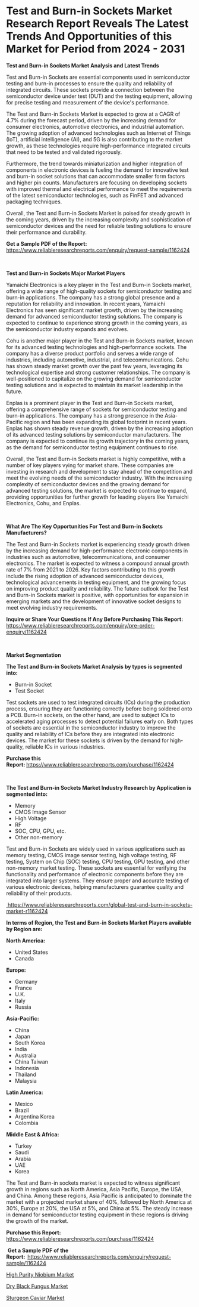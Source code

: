 <p><h1>Test and Burn-in Sockets Market Research Report Reveals The Latest Trends And Opportunities of this Market for Period from 2024 - 2031</h1></p><p><strong>Test and Burn-in Sockets Market Analysis and Latest Trends</strong></p>
<p><p>Test and Burn-in Sockets are essential components used in semiconductor testing and burn-in processes to ensure the quality and reliability of integrated circuits. These sockets provide a connection between the semiconductor device under test (DUT) and the testing equipment, allowing for precise testing and measurement of the device's performance.</p><p>The Test and Burn-in Sockets Market is expected to grow at a CAGR of 4.7% during the forecast period, driven by the increasing demand for consumer electronics, automotive electronics, and industrial automation. The growing adoption of advanced technologies such as Internet of Things (IoT), artificial intelligence (AI), and 5G is also contributing to the market growth, as these technologies require high-performance integrated circuits that need to be tested and validated rigorously.</p><p>Furthermore, the trend towards miniaturization and higher integration of components in electronic devices is fueling the demand for innovative test and burn-in socket solutions that can accommodate smaller form factors and higher pin counts. Manufacturers are focusing on developing sockets with improved thermal and electrical performance to meet the requirements of the latest semiconductor technologies, such as FinFET and advanced packaging techniques.</p><p>Overall, the Test and Burn-in Sockets Market is poised for steady growth in the coming years, driven by the increasing complexity and sophistication of semiconductor devices and the need for reliable testing solutions to ensure their performance and durability.</p></p>
<p><strong>Get a Sample PDF of the Report:&nbsp;</strong> <a href="https://www.reliableresearchreports.com/enquiry/request-sample/1162424">https://www.reliableresearchreports.com/enquiry/request-sample/1162424</a></p>
<p>&nbsp;</p>
<p><strong>Test and Burn-in Sockets Major Market Players</strong></p>
<p><p>Yamaichi Electronics is a key player in the Test and Burn-in Sockets market, offering a wide range of high-quality sockets for semiconductor testing and burn-in applications. The company has a strong global presence and a reputation for reliability and innovation. In recent years, Yamaichi Electronics has seen significant market growth, driven by the increasing demand for advanced semiconductor testing solutions. The company is expected to continue to experience strong growth in the coming years, as the semiconductor industry expands and evolves.</p><p>Cohu is another major player in the Test and Burn-in Sockets market, known for its advanced testing technologies and high-performance sockets. The company has a diverse product portfolio and serves a wide range of industries, including automotive, industrial, and telecommunications. Cohu has shown steady market growth over the past few years, leveraging its technological expertise and strong customer relationships. The company is well-positioned to capitalize on the growing demand for semiconductor testing solutions and is expected to maintain its market leadership in the future.</p><p>Enplas is a prominent player in the Test and Burn-in Sockets market, offering a comprehensive range of sockets for semiconductor testing and burn-in applications. The company has a strong presence in the Asia-Pacific region and has been expanding its global footprint in recent years. Enplas has shown steady revenue growth, driven by the increasing adoption of its advanced testing solutions by semiconductor manufacturers. The company is expected to continue its growth trajectory in the coming years, as the demand for semiconductor testing equipment continues to rise.</p><p>Overall, the Test and Burn-in Sockets market is highly competitive, with a number of key players vying for market share. These companies are investing in research and development to stay ahead of the competition and meet the evolving needs of the semiconductor industry. With the increasing complexity of semiconductor devices and the growing demand for advanced testing solutions, the market is expected to continue to expand, providing opportunities for further growth for leading players like Yamaichi Electronics, Cohu, and Enplas.</p></p>
<p>&nbsp;</p>
<p><strong>What Are The Key Opportunities For Test and Burn-in Sockets Manufacturers?</strong></p>
<p><p>The Test and Burn-in Sockets market is experiencing steady growth driven by the increasing demand for high-performance electronic components in industries such as automotive, telecommunications, and consumer electronics. The market is expected to witness a compound annual growth rate of 7% from 2021 to 2026. Key factors contributing to this growth include the rising adoption of advanced semiconductor devices, technological advancements in testing equipment, and the growing focus on improving product quality and reliability. The future outlook for the Test and Burn-in Sockets market is positive, with opportunities for expansion in emerging markets and the development of innovative socket designs to meet evolving industry requirements.</p></p>
<p><strong>Inquire or Share Your Questions If Any Before Purchasing This Report:</strong> <a href="https://www.reliableresearchreports.com/enquiry/pre-order-enquiry/1162424">https://www.reliableresearchreports.com/enquiry/pre-order-enquiry/1162424</a></p>
<p>&nbsp;</p>
<p><strong>Market Segmentation</strong></p>
<p><strong>The Test and Burn-in Sockets Market Analysis by types is segmented into:</strong></p>
<p><ul><li>Burn-in Socket</li><li>Test Socket</li></ul></p>
<p><p>Test sockets are used to test integrated circuits (ICs) during the production process, ensuring they are functioning correctly before being soldered onto a PCB. Burn-in sockets, on the other hand, are used to subject ICs to accelerated aging processes to detect potential failures early on. Both types of sockets are essential in the semiconductor industry to improve the quality and reliability of ICs before they are integrated into electronic devices. The market for these sockets is driven by the demand for high-quality, reliable ICs in various industries.</p></p>
<p><strong>Purchase this Report:&nbsp;</strong><a href="https://www.reliableresearchreports.com/purchase/1162424">https://www.reliableresearchreports.com/purchase/1162424</a></p>
<p>&nbsp;</p>
<p><strong>The Test and Burn-in Sockets Market Industry Research by Application is segmented into:</strong></p>
<p><ul><li>Memory</li><li>CMOS Image Sensor</li><li>High Voltage</li><li>RF</li><li>SOC, CPU, GPU, etc.</li><li>Other non-memory</li></ul></p>
<p><p>Test and Burn-in Sockets are widely used in various applications such as memory testing, CMOS image sensor testing, high voltage testing, RF testing, System on Chip (SOC) testing, CPU testing, GPU testing, and other non-memory market testing. These sockets are essential for verifying the functionality and performance of electronic components before they are integrated into larger systems. They ensure proper and accurate testing of various electronic devices, helping manufacturers guarantee quality and reliability of their products.</p></p>
<p><a href="https://www.reliableresearchreports.com/global-test-and-burn-in-sockets-market-r1162424">&nbsp;https://www.reliableresearchreports.com/global-test-and-burn-in-sockets-market-r1162424</a></p>
<p><strong>In terms of Region, the Test and Burn-in Sockets Market Players available by Region are:</strong></p>
<p>
    <p> <strong> North America: </strong>
        <ul>
            <li>United States</li>
            <li>Canada</li>
        </ul>
        </p> 
    <p> <strong> Europe: </strong>
        <ul>
            <li>Germany</li>
            <li>France</li>
            <li>U.K.</li>
            <li>Italy</li>
            <li>Russia</li>
        </ul>
        </p> 
    <p> <strong> Asia-Pacific: </strong>
        <ul>
            <li>China</li>
            <li>Japan</li>
            <li>South Korea</li>
            <li>India</li>
            <li>Australia</li>
            <li>China Taiwan</li>
            <li>Indonesia</li>
            <li>Thailand</li>
            <li>Malaysia</li>
        </ul>
        </p> 
    <p> <strong> Latin America: </strong>
        <ul>
            <li>Mexico</li>
            <li>Brazil</li>
            <li>Argentina Korea</li>
            <li>Colombia</li>
        </ul>
        </p> 
    <p> <strong> Middle East & Africa: </strong>
        <ul>
            <li>Turkey</li>
            <li>Saudi</li>
            <li>Arabia</li>
            <li>UAE</li>
            <li>Korea</li>
        </ul>
    </p>
    </p>
<p><p>The Test and Burn-in sockets market is expected to witness significant growth in regions such as North America, Asia Pacific, Europe, the USA, and China. Among these regions, Asia Pacific is anticipated to dominate the market with a projected market share of 40%, followed by North America at 30%, Europe at 20%, the USA at 5%, and China at 5%. The steady increase in demand for semiconductor testing equipment in these regions is driving the growth of the market.</p></p>
<p><strong>Purchase this Report: </strong><a href="https://www.reliableresearchreports.com/purchase/1162424">https://www.reliableresearchreports.com/purchase/1162424</a></p>
<p>&nbsp;<strong>Get a Sample PDF of the Report:&nbsp;&nbsp;</strong><a href="https://www.reliableresearchreports.com/enquiry/request-sample/1162424">https://www.reliableresearchreports.com/enquiry/request-sample/1162424</a></p>
<p><strong></strong></p>
<p><p><a href="https://github.com/khlifeservices/Market-Research-Report-List-1/blob/main/high-purity-niobium-market.md">High Purity Niobium Market</a></p><p><a href="https://github.com/EveKerluke2023/Market-Research-Report-List-2/blob/main/dry-black-fungus-market.md">Dry Black Fungus Market</a></p><p><a href="https://github.com/msbsaifansami/Market-Research-Report-List-1/blob/main/sturgeon-caviar-market.md">Sturgeon Caviar Market</a></p></p>